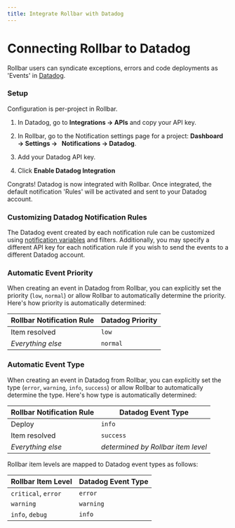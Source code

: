 ```yaml
---
title: Integrate Rollbar with Datadog
---
```


# Connecting Rollbar to Datadog

Rollbar users can syndicate exceptions, errors and code deployments as 'Events' in [Datadog](https://www.datadoghq.com/).

### Setup

Configuration is per-project in Rollbar.

1. In Datadog, go to **Integrations → APIs** and copy your API key.

2. In Rollbar, go to the Notification settings page for a project: **Dashboard → Settings →
   Notifications → Datadog**.
  
3. Add your Datadog API key.

4. Click **Enable Datadog Integration**

Congrats! Datadog is now integrated with Rollbar. Once integrated, the default notification 'Rules'
will be activated and sent to your Datadog account.

### Customizing Datadog Notification Rules

The Datadog event created by each notification rule can be customized using [notification variables](/docs/notification-variables/) and filters.  Additionally, you may specify a different API key for each notification rule if you wish to send the events to a different Datadog account.

### Automatic Event Priority
When creating an event in Datadog from Rollbar, you can explicitly set the priority (`low`, `normal`) or allow Rollbar to automatically determine the priority.  Here's how priority is automatically determined:

Rollbar Notification Rule | Datadog Priority
-------------|-----------------
Item resolved | `low`
_Everything else_ |	`normal`

### Automatic Event Type
When creating an event in Datadog from Rollbar, you can explicitly set the type (`error`, `warning`, `info`, `success`) or allow Rollbar to automatically determine the type.  Here's how type is automatically determined:

Rollbar Notification Rule | Datadog Event Type
--------------------------|-------------------
Deploy | `info`
Item resolved | `success`
_Everything else_ | _determined by Rollbar item level_

Rollbar item levels are mapped to Datadog event types as follows:

Rollbar Item Level |	Datadog Event Type
-------------------|--------------------
`critical`, `error` | `error`
`warning` |	`warning`
`info`, `debug` |	`info`
